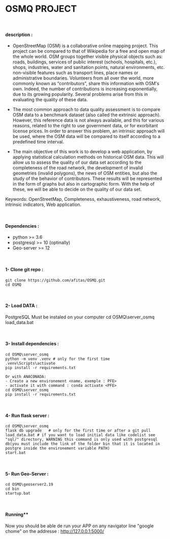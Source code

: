 # **OSMQ PROJECT**

&nbsp;

#### **description :**

- OpenStreetMap (OSM) is a collaborative online mapping project. This project can be compared to that of Wikipedia for a free and open map of the whole world. OSM groups together visible physical objects such as: roads, buildings, services of public interest (schools, hospitals, etc.), shops, industries, water and sanitation points, natural environments, etc. non-visible features such as transport lines, place names or administrative boundaries. Volunteers from all over the world, more commonly known as “contributors”, share this information with OSM's own. Indeed, the number of contributions is increasing exponentially, due to its growing popularity. Several problems arise from this in evaluating the quality of these data.

- The most common approach to data quality assessment is to compare OSM data to a benchmark dataset (also called the extrinsic approach). However, this reference data is not always available, and this for various reasons, related to the right to use government data, or for exorbitant license prices. In order to answer this problem, an intrinsic approach will be used, where the OSM data will be compared to itself according to a predefined time interval.

- The main objective of this work is to develop a web application, by applying statistical calculation methods on historical OSM data. This will allow us to assess the quality of our data set according to the completeness of the road network, the development of invalid geometries (invalid polygons), the news of OSM entities, but also the study of the behavior of contributors. These results will be represented in the form of graphs but also in cartographic form. With the help of these, we will be able to decide on the quality of our data set.

Keywords: OpenStreetMap, Completeness, exhaustiveness, road network, intrinsic indicators, Web application.

&nbsp;

#### **Dependencies :**

- python >= 3.6
- postgresql >= 10 (optinally)
- Geo-server >= 12

&nbsp;

#### **1- Clone git repo :**

```
git clone https://github.com/afitas/OSMQ.git
cd OSMQ
```

&nbsp;

#### **2- Load DATA :**

PostgreSQL Must be instaled on your computer
cd OSMQ\server_osmq
load_data.bat

&nbsp;

#### **3- Install dependencies :**

```
cd OSMQ\server_osmq
python -m venv .venv # only for the first time
.venv\Scripts\activate
pip install -r requirements.txt

Or with ANACONADA:
- Create a new environement <name, exemple : PFE>
- activate it with command : conda activate <PFE>
cd OSMQ\server_osmq
pip install -r requirements.txt
```

&nbsp;

#### **4- Run flask server :**

```
cd OSMQ\server_osmq
flask db upgrade   # only for the first time or after a git pull
load_data.bat # if you want to load initial data like codelist see "sql/" directory, WARNING this command is only used with postgresql db(you must include the link of the folder bin that it is located in postgre inside the environement variable PATH)
start.bat
```

&nbsp;

#### **5- Run Geo-Server :**

```
cd OSMQ\geoserver2.19
cd bin
startup.bat
```

&nbsp;

#### Running**

Now you should be able de run your APP on any navigator line "google chome" on the addresse : http://127.0.0.1:5000/
 
&nbsp;

